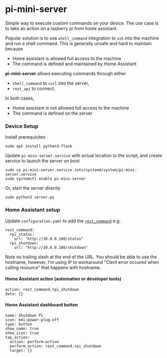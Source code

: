 # pi-mini-server
Simple way to execute custom commands on your device.
The use case is to take an action on a rasberry pi from home assistant.

Popular solution is to use `shell_command` integration to `ssh` into the machine and run a shell command. This is generally unsafe and hard to maintain because
- Home assistant is allowed full access to the machine
- The command is defined and maintained by Home Assistant

**pi-mini-server** allows executing commands through either
- `shell_command` to `curl` into the server,
- `rest_api` to connect.

In both cases,
- Home assistant is not allowed full access to the machine
- The command is defined on the server

### Device Setup
Install prerequisites
```
sudo apt install python3-flask
```
Update `pi-mini-server.service` with actual location to the script, and create service to launch the server on boot
```
sudo cp pi-mini-server.service /etc/systemd/system/pi-mini-server.service
sudo systemctl enable pi-mini-server
```

Or, start the server directly
```
sudo python3 server.py
```

### Home Assistant setup
Update `configuration.yaml` to add the [`rest_command`](https://www.home-assistant.io/integrations/rest_command)
e.g.
```
rest_command:
  rpi_status:
    url: "http://10.0.0.100/status"
  rpi_shutdown:
    url: "http://10.0.0.100/shutdown"
```
Note no trailing slash at the end of the URL.
You should be able to use the hostname, however, I'm using IP to workaround "Clent error occured when calling resource" that happens with hostname.

#### Home Assistant action (automation or developer tools)
```
action: rest_command.rpi_shutdown
data: {}
```

#### Home Assistant dashboard button
```
name: Shutdown Pi
icon: mdi:power-plug-off
type: button
show_name: true
show_icon: true
tap_action:
  action: perform-action
  perform_action: rest_command.rpi_shutdown
  target: {}
```
